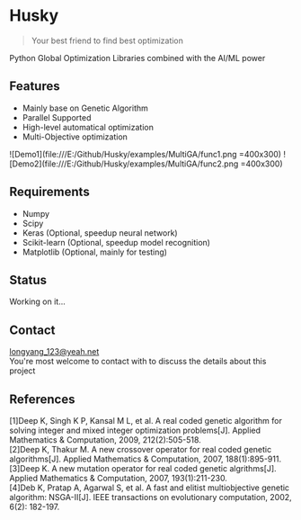 # Husky
>Your best friend to find best optimization

Python Global Optimization Libraries combined with the AI/ML power

## Features
+ Mainly base on Genetic Algorithm
+ Parallel Supported
+ High-level automatical optimization
+ Multi-Objective optimization

![Demo1](file:///E:/Github/Husky/examples/MultiGA/func1.png =400x300) 
![Demo2](file:///E:/Github/Husky/examples/MultiGA/func2.png =400x300)

## Requirements
+ Numpy
+ Scipy
+ Keras (Optional, speedup neural network)
+ Scikit-learn (Optional, speedup model recognition)
+ Matplotlib (Optional, mainly for testing)

## Status
Working on it...

## Contact
longyang_123@yeah.net  
You're most welcome to contact with to discuss the details about this project

## References
[1]Deep K, Singh K P, Kansal M L, et al. A real coded genetic algorithm for solving integer and mixed integer optimization problems[J]. Applied Mathematics & Computation, 2009, 212(2):505-518.  
[2]Deep K, Thakur M. A new crossover operator for real coded genetic algorithms[J]. Applied Mathematics & Computation, 2007, 188(1):895-911.  
[3]Deep K. A new mutation operator for real coded genetic algrithms[J]. Applied Mathematics & Computation, 2007, 193(1):211-230.  
[4]Deb K, Pratap A, Agarwal S, et al. A fast and elitist multiobjective genetic algorithm: NSGA-II[J]. IEEE transactions on evolutionary computation, 2002, 6(2): 182-197.
